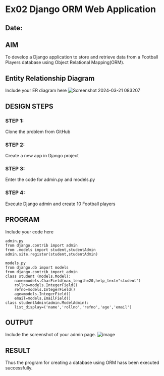 # Ex02 Django ORM Web Application
## Date: 

## AIM
To develop a Django application to store and retrieve data from a Football Players database using Object Relational Mapping(ORM).

## Entity Relationship Diagram

Include your ER diagram here
![Screenshot 2024-03-21 083207](https://github.com/Balunithu/ORM/assets/161273477/55c78b24-596e-44e6-84db-406a4113918e)


## DESIGN STEPS

### STEP 1:
Clone the problem from GitHub

### STEP 2:
Create a new app in Django project

### STEP 3:
Enter the code for admin.py and models.py

### STEP 4:
Execute Django admin and create 10 Football players

## PROGRAM

Include your code here
```
admin.py
from django.contrib import admin
from .models import student,studentAdmin
admin.site.register(student,studentAdmin)

models.py
from django.db import models
from django.contrib import admin
class student (models.Model):
    name=models.CharField(max_length=20,help_text="student")
    rollno=models.IntegerField()
    refno=models.IntegerField()
    age=models.IntegerField()
    email=models.EmailField()
class studentAdmin(admin.ModelAdmin):
    list_display=('name','rollno','refno','age','email')
```

## OUTPUT

Include the screenshot of your admin page.
![image](https://github.com/Murali-Krishna0/ORM/assets/149054535/41683bd2-b858-4567-a238-69806cd0a071)



## RESULT
Thus the program for creating a database using ORM hass been executed successfully.
